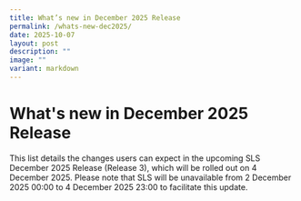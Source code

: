 ```yaml
---
title: What’s new in December 2025 Release
permalink: /whats-new-dec2025/
date: 2025-10-07
layout: post
description: ""
image: ""
variant: markdown
---
```

<h1>What's new in December 2025 Release</h1>

<p>This list details the changes users can expect in the upcoming SLS December 2025 Release (Release 3), which will be rolled out on 4 December 2025. Please note that SLS will be unavailable from 2 December 2025 00:00 to 4 December 2025 23:00 to facilitate this update.</p>